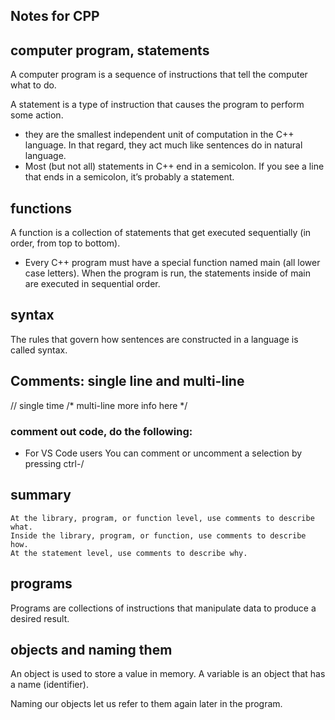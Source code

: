 ## Notes for CPP
## computer program, statements
A computer program is a sequence of instructions that tell the computer what to do. 

A statement is a type of instruction that causes the program to perform some action.
- they are the smallest independent unit of computation in the C++ language. In that regard, they act much like sentences do in natural language. 
- Most (but not all) statements in C++ end in a semicolon. If you see a line that ends in a semicolon, it’s probably a statement.

## functions
A function is a collection of statements that get executed sequentially (in order, from top to bottom).
- Every C++ program must have a special function named main (all lower case letters). When the program is run, the statements inside of main are executed in sequential order.

## syntax
The rules that govern how sentences are constructed in a language is called syntax.

## Comments: single line and multi-line
// single time
/* multi-line
   more info here */

### comment out code, do the following:
- For VS Code users
You can comment or uncomment a selection by pressing ctrl-/

## summary
    At the library, program, or function level, use comments to describe what.
    Inside the library, program, or function, use comments to describe how.
    At the statement level, use comments to describe why.

## programs
Programs are collections of instructions that manipulate data to produce a desired result.

## objects and naming them
An object is used to store a value in memory. A variable is an object that has a name (identifier).

Naming our objects let us refer to them again later in the program.


